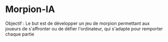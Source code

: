 # Morpion-IA
Objectif : Le but est de développer un jeu de morpion permettant aux joueurs de s'affronter ou de défier l'ordinateur, qui s'adapte pour remporter chaque partie
